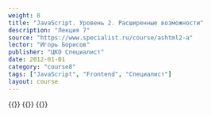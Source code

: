 ```yaml
---
weight: 8
title: "JavaScript. Уровень 2. Расширенные возможности"
description: "Лекция 7"
source: "https://www.specialist.ru/course/ashtml2-a"
lector: "Игорь Борисов"
publisher: "ЦКО Специалист"
date: 2012-01-01
category: "course8"
tags: ["JavaScript", "Frontend", "Специалист"]
layout: course
---
```

{{<players>}}
    {{<protonvideo f9e9ef6ef150b0a1b6af4b5e9046fb2b>}}
{{</players>}}
